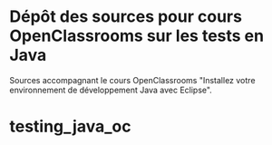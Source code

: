 # Dépôt des sources pour cours OpenClassrooms sur les tests en Java

Sources accompagnant le cours OpenClassrooms "Installez votre environnement de développement Java avec Eclipse".
# testing_java_oc
